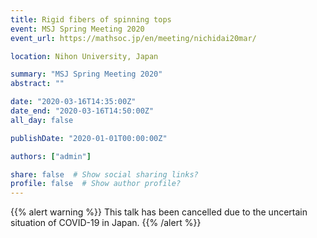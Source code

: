 ```yaml
---
title: Rigid fibers of spinning tops
event: MSJ Spring Meeting 2020
event_url: https://mathsoc.jp/en/meeting/nichidai20mar/

location: Nihon University, Japan

summary: "MSJ Spring Meeting 2020"
abstract: ""

date: "2020-03-16T14:35:00Z"
date_end: "2020-03-16T14:50:00Z"
all_day: false

publishDate: "2020-01-01T00:00:00Z"

authors: ["admin"]

share: false  # Show social sharing links?
profile: false  # Show author profile?
---
```

{{% alert warning %}}
This talk has been cancelled due to the uncertain situation of COVID-19 in Japan.
{{% /alert %}}
